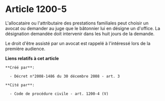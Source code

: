 # Article 1200-5

L'allocataire ou l'attributaire des prestations familiales peut choisir un avocat ou demander au juge que le bâtonnier lui en
désigne un d'office. La désignation demandée doit intervenir dans les huit jours de la demande. 

Le droit d'être assisté par un avocat est rappelé à l'intéressé lors de la première audience.

**Liens relatifs à cet article**

	**Créé par**:

	  - Décret n°2008-1486 du 30 décembre 2008 - art. 3

	**Cité par**:

	  - Code de procédure civile - art. 1200-4 (V)
